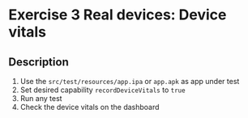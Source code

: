 # Exercise 3 Real devices: Device vitals

## Description
1. Use the `src/test/resources/app.ipa` or `app.apk` as app under test
2. Set desired capability `recordDeviceVitals` to `true`
3. Run any test
4. Check the device vitals on the dashboard
